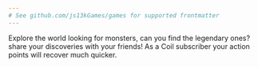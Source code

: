 ```yaml
---
# See github.com/js13kGames/games for supported frontmatter
---
```

Explore the world looking for monsters, can you find the legendary ones? share your discoveries with your friends! As a Coil subscriber your action points will recover much quicker.